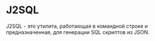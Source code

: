 # J2SQL
J2SQL - это утилита, работающая в командной строке и предназначенная, для генерации SQL скриптов из JSON.
